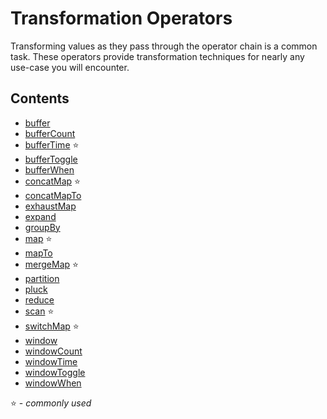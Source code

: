 # Transformation Operators

Transforming values as they pass through the operator chain is a common task. These operators provide transformation techniques
for nearly any use-case you will encounter.

## Contents
* [buffer](buffer.md)
* [bufferCount](buffercount.md)
* [bufferTime](buffertime.md) :star:
* [bufferToggle](buffertoggle.md)
* [bufferWhen](bufferwhen.md)
* [concatMap](concatmap.md) :star:
* [concatMapTo](concatmapto.md)
* [exhaustMap](exhaustmap.md)
* [expand](expand.md)
* [groupBy](groupby.md)
* [map](map.md) :star:
* [mapTo](mapto.md)
* [mergeMap](mergemap.md) :star:
* [partition](partition.md)
* [pluck](pluck.md)
* [reduce](reduce.md)
* [scan](scan.md) :star:
* [switchMap](switchmap.md) :star:
* [window](window.md)
* [windowCount](windowcount.md)
* [windowTime](windowtime.md)
* [windowToggle](windowtoggle.md)
* [windowWhen](windowwhen.md)

:star: - *commonly used*
